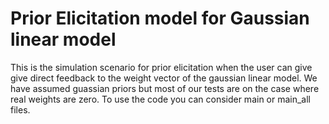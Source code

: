 # Prior Elicitation model for Gaussian linear model
This is the simulation scenario for prior elicitation when the user can give give direct feedback to the weight vector of the gaussian linear model. 
We have assumed guassian priors but most of our tests are on the case where real weights are zero. 
To use the code you can consider main or main_all files. 
